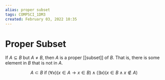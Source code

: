 ```yaml
---
alias: proper subset
tags: COMPSCI_1DM3
created: February 03, 2022 10:35
---
```

# Proper Subset
If $A\subseteq B$ but $A\neq B$, then $A$ is a proper [[subset]] of $B$. That is, there is some element in $B$ that is not in $A$. 

$$A\subset B \text{ if }(\forall x)(x\in A\rightarrow x\in B)\land (\exists x)(x\in B\land x\notin A)$$